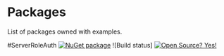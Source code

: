 # Packages
List of packages owned with examples.


#ServerRoleAuth
[![NuGet package](https://img.shields.io/nuget/v/ServerRoleAuth.svg)](https://www.nuget.org/packages/ServerRoleAuth/) ![Build status]
[![Open Source? Yes!](https://badgen.net/badge/Open%20Source%20%3F/Yes%21/blue?icon=github)](https://github.com/ankitvarmait/ServerRoleAuth)
